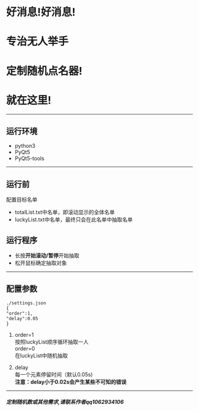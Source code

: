 # 好消息!好消息!
# 专治无人举手
# 定制随机点名器!
# 就在这里!

---
## 运行环境
- python3
- PyQt5
- PyQt5-tools

---
## 运行前
配置目标名单  
- totalList.txt中名单，即滚动显示的全体名单
- luckyList.txt中名单，最终只会在此名单中抽取名单  

## 运行程序  
- 长按**开始滚动/暂停**开始抽取
- 松开鼠标确定抽取对象

---
## 配置参数

```
./settings.json
{
"order":1,
"delay":0.05
}
```
1. order=1   
按照luckyList顺序循环抽取一人  
order=0  
在luckyList中随机抽取

2. delay  
每一个元素停留时间（默认0.05s)  
**注意：delay小于0.02s会产生某些不可知的错误**

---

##### 定制随机数或其他需求,请联系作者qq1062934106


